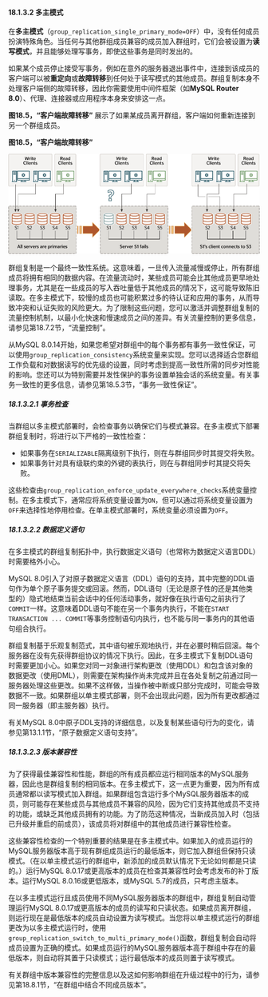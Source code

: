 #### 18.1.3.2 多主模式

在**多主模式**（`group_replication_single_primary_mode=OFF`）中，没有任何成员扮演特殊角色。当任何与其他群组成员兼容的成员加入群组时，它们会被设置为**读写模式**，并且能够处理写事务，即使这些事务是同时发出的。

如果某个成员停止接受写事务，例如在意外的服务器退出事件中，连接到该成员的客户端可以被**重定向**或**故障转移**到任何处于读写模式的其他成员。群组复制本身不处理客户端侧的故障转移，因此你需要使用中间件框架（如**MySQL Router 8.0**）、代理、连接器或应用程序本身来安排这一点。

**图18.5，“客户端故障转移”** 展示了如果某成员离开群组，客户端如何重新连接到另一个群组成员。

**图18.5，“客户端故障转移”** 

![](multi-primary.png)

群组复制是一个最终一致性系统。这意味着，一旦传入流量减慢或停止，所有群组成员将拥有相同的数据内容。在流量流动时，某些成员可能会比其他成员更早地处理事务，尤其是在一些成员的写入吞吐量低于其他成员的情况下，这可能导致陈旧读取。在多主模式下，较慢的成员也可能积累过多的待认证和应用的事务，从而导致冲突和认证失败的风险更大。为了限制这些问题，您可以激活并调整群组复制的流量控制机制，以最小化快速和慢速成员之间的差异。有关流量控制的更多信息，请参见第18.7.2节，“流量控制”。

从MySQL 8.0.14开始，如果您希望对群组中的每个事务都有事务一致性保证，可以使用`group_replication_consistency`系统变量来实现。您可以选择适合您群组工作负载和对数据读写的优先级的设置，同时考虑到提高一致性所需的同步对性能的影响。您还可以为特别需要并发性保护的事务设置单独会话的系统变量。有关事务一致性的更多信息，请参见第18.5.3节，“事务一致性保证”。

##### 18.1.3.2.1 事务检查

当群组以多主模式部署时，会检查事务以确保它们与模式兼容。在多主模式下部署群组复制时，将进行以下严格的一致性检查：

- 如果事务在`SERIALIZABLE`隔离级别下执行，则在与群组同步时其提交将失败。
- 如果事务针对具有级联约束的外键的表执行，则在与群组同步时其提交将失败。

这些检查由`group_replication_enforce_update_everywhere_checks`系统变量控制。在多主模式下，通常应将系统变量设置为`ON`，但可以通过将系统变量设置为`OFF`来选择性地停用检查。在单主模式部署时，系统变量必须设置为`OFF`。

##### 18.1.3.2.2 数据定义语句

在多主模式的群组复制拓扑中，执行数据定义语句（也常称为数据定义语言DDL）时需要格外小心。

MySQL 8.0引入了对原子数据定义语言（DDL）语句的支持，其中完整的DDL语句作为单个原子事务提交或回滚。然而，DDL语句（无论是原子性的还是其他类型的）隐式地结束当前会话中的任何活动事务，就好像在执行语句之前执行了`COMMIT`一样。这意味着DDL语句不能在另一个事务内执行，不能在`START TRANSACTION ... COMMIT`等事务控制语句内执行，也不能与同一事务内的其他语句组合执行。

群组复制基于乐观复制范式，其中语句被乐观地执行，并在必要时稍后回滚。每个服务器在没有先获得群组协议的情况下执行。因此，在多主模式下复制DDL语句时需要更加小心。如果您对同一对象进行架构更改（使用DDL）和包含该对象的数据更改（使用DML），则需要在架构操作尚未完成并且在各处复制之前通过同一服务器处理这些更改。如果不这样做，当操作被中断或只部分完成时，可能会导致数据不一致。如果群组以单主模式部署，则不会出现此问题，因为所有更改都通过同一服务器（即主服务器）执行。

有关MySQL 8.0中原子DDL支持的详细信息，以及复制某些语句行为的变化，请参见第13.1.1节，“原子数据定义语句支持”。

##### 18.1.3.2.3 版本兼容性

为了获得最佳兼容性和性能，群组的所有成员都应运行相同版本的MySQL服务器，因此也是群组复制的相同版本。在多主模式下，这一点更为重要，因为所有成员通常都以读写模式加入群组。如果群组包含运行多个MySQL服务器版本的成员，则可能存在某些成员与其他成员不兼容的风险，因为它们支持其他成员不支持的功能，或缺乏其他成员拥有的功能。为了防范这种情况，当新成员加入时（包括已升级并重启的前成员），该成员将对群组中的其他成员进行兼容性检查。

这些兼容性检查的一个特别重要的结果是在多主模式中。如果加入的成员运行的MySQL服务器版本高于现有群组成员运行的最低版本，则它加入群组但保持只读模式。（在以单主模式运行的群组中，新添加的成员默认情况下无论如何都是只读的。）运行MySQL 8.0.17或更高版本的成员在检查其兼容性时会考虑发布的补丁版本。运行MySQL 8.0.16或更低版本，或MySQL 5.7的成员，只考虑主版本。

在以多主模式运行且成员使用不同MySQL服务器版本的群组中，群组复制自动管理运行MySQL 8.0.17或更高版本的成员的读写和只读状态。如果成员离开群组，则运行现在是最低版本的成员自动设置为读写模式。当您将以单主模式运行的群组更改为以多主模式运行时，使用`group_replication_switch_to_multi_primary_mode()`函数，群组复制会自动将成员设置为正确的模式。如果成员运行的MySQL服务器版本高于群组中存在的最低版本，则自动将其置于只读模式；运行最低版本的成员则置于读写模式。

有关群组中版本兼容性的完整信息以及这如何影响群组在升级过程中的行为，请参见第18.8.1节，“在群组中结合不同成员版本”。
